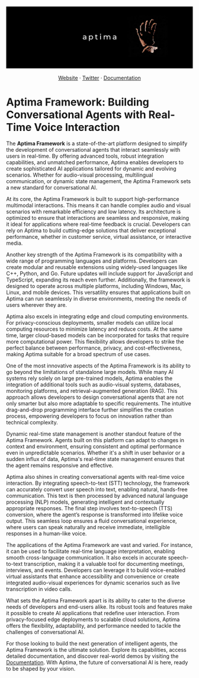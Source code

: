 [![Aptima Framework Banner](https://github.com/aptima-ai/aptima_framework/blob/main/assets/Aptima_Banner.png?raw=true)](https://aptimatalk.com)

<div align="center">

[Website](https://aptima.xyz) · [Twitter](https://x.com/aptima) · [Documentation](https://aptima.gitbook.io/aptima-docs)
</div>

# Aptima Framework: Building Conversational Agents with Real-Time Voice Interaction

The **Aptima Framework** is a state-of-the-art platform designed to simplify the development of conversational agents that interact seamlessly with users in real-time. By offering advanced tools, robust integration capabilities, and unmatched performance, Aptima enables developers to create sophisticated AI applications tailored for dynamic and evolving scenarios. Whether for audio-visual processing, multilingual communication, or dynamic state management, the Aptima Framework sets a new standard for conversational AI.

At its core, the Aptima Framework is built to support high-performance multimodal interactions. This means it can handle complex audio and visual scenarios with remarkable efficiency and low latency. Its architecture is optimized to ensure that interactions are seamless and responsive, making it ideal for applications where real-time feedback is crucial. Developers can rely on Aptima to build cutting-edge solutions that deliver exceptional performance, whether in customer service, virtual assistance, or interactive media.

Another key strength of the Aptima Framework is its compatibility with a wide range of programming languages and platforms. Developers can create modular and reusable extensions using widely-used languages like C++, Python, and Go. Future updates will include support for JavaScript and TypeScript, expanding its reach even further. Additionally, the framework is designed to operate across multiple platforms, including Windows, Mac, Linux, and mobile devices. This versatility ensures that applications built on Aptima can run seamlessly in diverse environments, meeting the needs of users wherever they are.

Aptima also excels in integrating edge and cloud computing environments. For privacy-conscious deployments, smaller models can utilize local computing resources to minimize latency and reduce costs. At the same time, larger cloud-based models can be incorporated for tasks that require more computational power. This flexibility allows developers to strike the perfect balance between performance, privacy, and cost-effectiveness, making Aptima suitable for a broad spectrum of use cases.

One of the most innovative aspects of the Aptima Framework is its ability to go beyond the limitations of standalone large models. While many AI systems rely solely on large pre-trained models, Aptima enables the integration of additional tools such as audio-visual systems, databases, monitoring platforms, and retrieval-augmented generation (RAG). This approach allows developers to design conversational agents that are not only smarter but also more adaptable to specific requirements. The intuitive drag-and-drop programming interface further simplifies the creation process, empowering developers to focus on innovation rather than technical complexity.

Dynamic real-time state management is another standout feature of the Aptima Framework. Agents built on this platform can adapt to changes in context and environment, ensuring consistent and optimal performance even in unpredictable scenarios. Whether it's a shift in user behavior or a sudden influx of data, Aptima's real-time state management ensures that the agent remains responsive and effective.

Aptima also shines in creating conversational agents with real-time voice interaction. By integrating speech-to-text (STT) technology, the framework can accurately convert user speech into text, enabling natural, hands-free communication. This text is then processed by advanced natural language processing (NLP) models, generating intelligent and contextually appropriate responses. The final step involves text-to-speech (TTS) conversion, where the agent’s response is transformed into lifelike voice output. This seamless loop ensures a fluid conversational experience, where users can speak naturally and receive immediate, intelligible responses in a human-like voice.

The applications of the Aptima Framework are vast and varied. For instance, it can be used to facilitate real-time language interpretation, enabling smooth cross-language communication. It also excels in accurate speech-to-text transcription, making it a valuable tool for documenting meetings, interviews, and events. Developers can leverage it to build voice-enabled virtual assistants that enhance accessibility and convenience or create integrated audio-visual experiences for dynamic scenarios such as live transcription in video calls.

What sets the Aptima Framework apart is its ability to cater to the diverse needs of developers and end-users alike. Its robust tools and features make it possible to create AI applications that redefine user interaction. From privacy-focused edge deployments to scalable cloud solutions, Aptima offers the flexibility, adaptability, and performance needed to tackle the challenges of conversational AI.

For those looking to build the next generation of intelligent agents, the Aptima Framework is the ultimate solution. Explore its capabilities, access detailed documentation, and discover real-world demos by visiting the [Documentation](https://aptima-8.gitbook.io/aptima/). With Aptima, the future of conversational AI is here, ready to be shaped by your vision.
